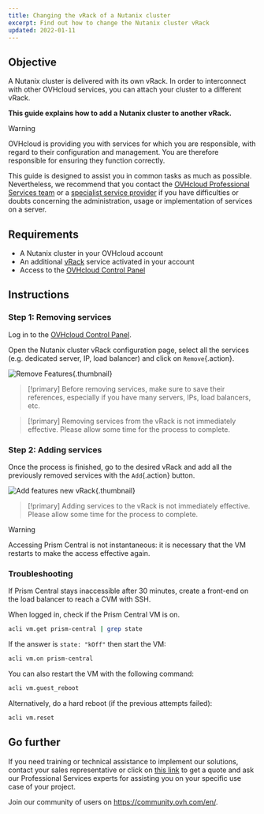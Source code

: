 ```yaml
---
title: Changing the vRack of a Nutanix cluster
excerpt: Find out how to change the Nutanix cluster vRack
updated: 2022-01-11
---
```


## Objective

A Nutanix cluster is delivered with its own vRack. In order to interconnect with other OVHcloud services, you can attach your cluster to a different vRack.

**This guide explains how to add a Nutanix cluster to another vRack.**

> [!warning]
> OVHcloud is providing you with services for which you are responsible, with regard to their configuration and management. You are therefore responsible for ensuring they function correctly.
>
> This guide is designed to assist you in common tasks as much as possible. Nevertheless, we recommend that you contact the [OVHcloud Professional Services team](https://www.ovhcloud.com/en-gb/professional-services/) or a [specialist service provider](https://partner.ovhcloud.com/en-gb/directory/) if you have difficulties or doubts concerning the administration, usage or implementation of services on a server.
>

## Requirements

- A Nutanix cluster in your OVHcloud account
- An additional [vRack](https://www.ovh.co.uk/solutions/vrack/) service activated in your account
- Access to the [OVHcloud Control Panel](https://www.ovh.com/auth/?action=gotomanager&from=https://www.ovh.co.uk/&ovhSubsidiary=GB)

## Instructions

### Step 1: Removing services

Log in to the [OVHcloud Control Panel](https://www.ovh.com/auth/?action=gotomanager&from=https://www.ovh.co.uk/&ovhSubsidiary=GB).

Open the Nutanix cluster vRack configuration page, select all the services (e.g. dedicated server, IP, load balancer) and click on `Remove`{.action}.

![Remove Features](vrack-1.png){.thumbnail}

> [!primary]
> Before removing services, make sure to save their references, especially if you have many servers, IPs, load balancers, etc.
>

> [!primary]
> Removing services from the vRack is not immediately effective. Please allow some time for the process to complete.
>

### Step 2: Adding services

Once the process is finished, go to the desired vRack and add all the previously removed services with the `Add`{.action} button.

![Add features new vRack](vrack-2.png){.thumbnail}

> [!primary]
> Adding services to the vRack is not immediately effective. Please allow some time for the process to complete.
>

> [!warning]
> Accessing Prism Central is not instantaneous: it is necessary that the VM restarts to make the access effective again.
>

### Troubleshooting

If Prism Central stays inaccessible after 30 minutes, create a front-end on the load balancer to reach a CVM with SSH.

When logged in, check if the Prism Central VM is on.

```bash
acli vm.get prism-central | grep state
```

If the answer is `state: "kOff"` then start the VM:

```bash
acli vm.on prism-central
```

You can also restart the VM with the following command:

```bash
acli vm.guest_reboot
```

Alternatively, do a hard reboot (if the previous attempts failed):

```bash
acli vm.reset
```

## Go further

If you need training or technical assistance to implement our solutions, contact your sales representative or click on [this link](https://www.ovhcloud.com/en-gb/professional-services/) to get a quote and ask our Professional Services experts for assisting you on your specific use case of your project.

Join our community of users on <https://community.ovh.com/en/>.
